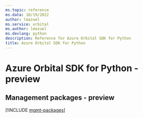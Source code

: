 ```yaml
---
ms.topic: reference
ms.data: 10/19/2022
author: lmazuel
ms.service: orbital
ms.author: lmazuel
ms.devlang: python
description: Reference for Azure Orbital SDK for Python
title: Azure Orbital SDK for Python
---
```

# Azure Orbital SDK for Python - preview

## Management packages - preview
[!INCLUDE [mgmt-packages](orbital-mgmt-index.md)]